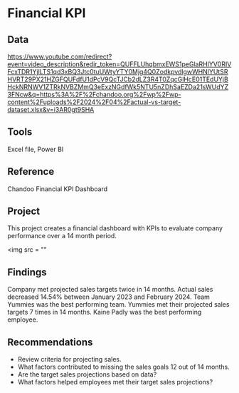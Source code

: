# Financial KPI

## Data
https://www.youtube.com/redirect?event=video_description&redir_token=QUFFLUhqbmxEWS1peGlaRHlYV0RIVFcxTDR1YjlLTS1qd3xBQ3Jtc0tuUWtyYTY0Mjg4Q0ZodkpvdlgwWHNlYUtSRHVRT29PX21HZGFQUFdfU1dPcV9QcTJCb2dLZ3R4T0ZqcGlHcE01TEdUYjBHckNRNWV1ZTRkNVBZMmQ3eExzNGdfWk5NTU5nZDhSaEZDa21sWUdYZ3FNcw&q=https%3A%2F%2Fchandoo.org%2Fwp%2Fwp-content%2Fuploads%2F2024%2F04%2Factual-vs-target-dataset.xlsx&v=i3AR0gt9SHA

## Tools
Excel file, Power BI

## Reference
Chandoo Financial KPI Dashboard

## Project
This project creates a financial dashboard with KPIs to evaluate company performance over a 14 month period.

<img src = ""

## Findings
Company met projected sales targets twice in 14 months.
Actual sales decreased 14.54% between January 2023 and February 2024.
Team Yummies was the best performing team.  Yummies met their projected sales targets 7 times in 14 months.
Kaine Padly was the best performing employee.

## Recommendations
* Review criteria for projecting sales.  
* What factors contributed to missing the sales goals 12 out of 14 months.  
* Are the target sales projections based on data?
* What factors helped employees met their target sales projections?


